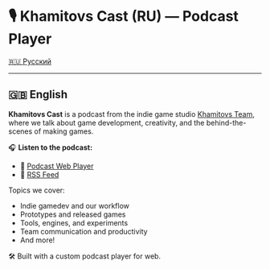 # 🎙️ Khamitovs Cast (RU) — Podcast Player

[🇷🇺 Русский](README.md)

---

## 🇬🇧 English

**Khamitovs Cast** is a podcast from the indie game studio [Khamitovs Team](https://github.com/KhamitovsTeam), where we talk about game development, creativity, and the behind-the-scenes of making games.

🎧 **Listen to the podcast:**
- 🔗 [Podcast Web Player](https://podcast.khamitovs.team/)
- 📡 [RSS Feed](https://podcast.khamitovs.team/feed.xml)

Topics we cover:
- Indie gamedev and our workflow
- Prototypes and released games
- Tools, engines, and experiments
- Team communication and productivity
- And more!

🛠️ Built with a custom podcast player for web.
